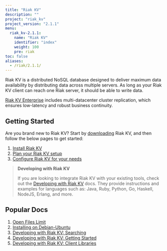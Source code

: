 ```yaml
---
title: "Riak KV"
description: ""
project: "riak_kv"
project_version: "2.1.1"
menu:
  riak_kv-2.1.1:
    name: "Riak KV"
    identifier: "index"
    weight: 100
    pre: riak
toc: false
aliases:
  - /riak/2.1.1/
---
```


[aboutenterprise]: http://basho.com/contact/
[config index]: /riak/kv/2.1.1/configuring
[dev index]: /riak/kv/2.1.1/developing
[downloads]: /riak/kv/2.1.1/downloads/
[install index]: /riak/kv/2.1.1/setup/installing/
[plan index]: /riak/kv/2.1.1/setup/planning
[perf open files]: /riak/kv/2.1.1/using/performance/open-files-limit
[install debian & ubuntu]: /riak/kv/2.1.1/setup/installing/debian-ubuntu
[usage search]: /riak/kv/2.1.1/developing/usage/search
[getting started]: /riak/kv/2.1.1/developing/getting-started
[dev client libraries]: /riak/kv/2.1.1/developing/client-libraries



Riak KV is a distributed NoSQL database designed to deliver maximum data availability by distributing data across multiple servers. As long as your Riak KV client can reach one Riak server, it should be able to write data.

[Riak KV Enterprise][aboutenterprise] includes multi-datacenter cluster replication, which ensures low-latency and robust business continuity.

## Getting Started

Are you brand new to Riak KV? Start by [downloading][downloads] Riak KV, and then follow the below pages to get started:

1. [Install Riak KV][install index]
2. [Plan your Riak KV setup][plan index]
3. [Configure Riak KV for your needs][config index]

>**Developing with Riak KV**
>
>If you are looking to integrate Riak KV with your existing tools, check out the [Developing with Riak KV][dev index] docs. They provide instructions and examples for languages such as: Java, Ruby, Python, Go, Haskell, NodeJS, Erlang, and more.

## Popular Docs

1. [Open Files Limit][perf open files]
2. [Installing on Debian-Ubuntu][install debian & ubuntu]
3. [Developing with Riak KV: Searching][usage search]
4. [Developing with Riak KV: Getting Started][getting started]
5. [Developing with Riak KV: Client Libraries][dev client libraries]
